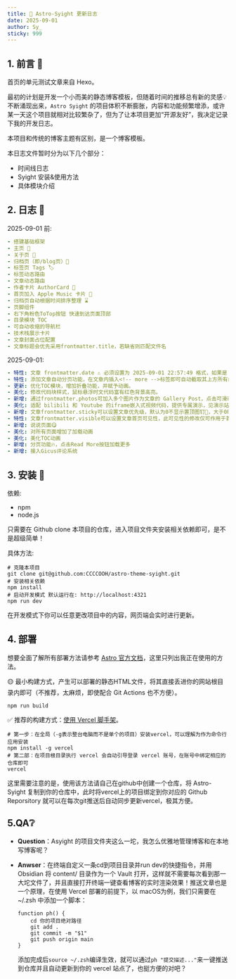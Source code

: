 ```yaml
---
title: 🚀 Astro-Syight 更新日志
date: 2025-09-01
author: Sy_
sticky: 999
---
```


## 1. 前言 📄

首页的单元测试文章来自 Hexo。

最初的计划是开发一个小而美的静态博客模板，但随着时间的推移总有新的灵感💡不断涌现出来，`Astro Syight` 的项目体积不断膨胀，内容和功能频繁增添，或许某一天这个项目就相对比较繁杂了，但为了让本项目更加“开源友好”，我决定记录下我的开发日志。

<!-- more -->

本项目和传统的博客主题有区别，是一个博客模板。

本日志文件暂时分为以下几个部分：
- 时间线日志
- Syight 安装&使用方法
- 具体模块介绍

## 2. 日志 📔

2025-09-01 前:
```yml
- 搭建基础框架 
- 主页 📄
- 关于页 📄
- 归档页（即/blog页）📄
- 标签页 Tags 🏷️
- 标签动态路由
- 文章动态路由
- 作者卡片 AuthorCard 👤
- 首页加入 Apple Music 卡片 🎵
- 归档页自动根据时间排序整理 ⌛️
- 页脚组件
- 右下角粉色ToTop按钮 快速到达页面顶部
- 目录模块 TOC
- 可自动收缩的导航栏
- 技术栈展示卡片
- 文章封面占位配置
- 文章标题会优先采用frontmatter.title，若缺省则匹配文件名
```

2025-09-01:
```yml
- 特性: 文章 frontmatter.date ⚠️ 必须设置为 2025-09-01 22:57:49 格式，如果是 2025-9-1 则会报错。
- 特性: 添加文章自动分页功能，在文章内插入<!-- more -->标签即可自动截取其上方所有内容作为摘要。 ⚠️ 必须严格为<!-- more -->，如果是<!--more-->则不行，后续我会优化这一点。文章摘要优先级为: p.data?.excerpt || p.data?.description || more 分割内容
- 更新: 优化TOC模块，增加折叠功能，并赋予动画。
- 美化: 修改代码块样式，鼠标悬浮时文代码富有红色背景高亮。
- 新增: 通过frontmatter.photos可加入多个图片作为文章的 Gallery Post，点击可滑动。
- 美化: 适配 bilibili 和 Youtube 的iframe嵌入式视频代码，提供专属演示，见演示站点 Videos 一文。
- 新增: 文章frontmatter.sticky可以设置文章优先级，默认为0不显示置顶图钉📌，大于0时按照其值大小排序。
- 特性: 文章frontmatter.visible可以设置文章首页可见性，此可见性的修改仅可作用于首页文章列表，不在归档中生效
- 新增: 说说页面😋
- 美化: 对所有页面增加了加载动画
- 美化: 美化TOC动画
- 新增: 分页功能🔥，点击Read More按钮加载更多
- 新增: 接入Gicus评论系统
```

## 3. 安装 🚀

依赖:
- npm
- node.js

只需要在 Github clone 本项目的仓库，进入项目文件夹安装相关依赖即可，是不是超级简单！

具体方法:

```
# 克隆本项目
git clone git@github.com:CCCCOOH/astro-theme-syight.git
# 安装相关依赖
npm install
# 启动开发模式 默认运行在: http://localhost:4321
npm run dev
```

在开发模式下你可以任意更改项目中的内容，网页端会实时进行更新。

## 4. 部署

想要全面了解所有部署方法请参考 [Astro 官方文档](https://docs.astro.build/en/guides/deploy/vercel/)，这里只列出我正在使用的方法。

🟡 最小构建方式，产生可以部署的静态HTML文件，将其直接丢进你的网站根目录内即可（不推荐，太麻烦，即使配合 Git Actions 也不方便）。

```
npm run build
```

✅ 推荐的构建方式：[使用 Vercel 脚手架](https://docs.astro.build/en/guides/deploy/vercel/)。

```
# 第一步：在全局（-g表示整台电脑而不是单个的项目）安装vercel，可以理解为作为命令行应用安装
npm install -g vercel
# 第二部：在项目根目录执行 vercel 会自动引导登录 vercel 账号，在账号中绑定相应的仓库即可
vercel
```

这里需要注意的是，使用该方法请自己在github中创建一个仓库，将 Astro-Syight 复制到你的仓库中，此时将vercel上的项目绑定到你对应的 Github Reporsitory 就可以在每次git推送后自动同步更新vercel，极其方便。


## 5.QA❔

- **Question**：Asyight 的项目文件夹这么一坨，我怎么优雅地管理博客和在本地写博客呢？
- **Anwser**：在终端自定义一条cd到项目目录并run dev的快捷指令，并用 Obsidian 将 content/ 目录作为一个 Vault 打开，这样就不需要每次看到那一大坨文件了，并且直接打开终端一键查看博客的实时渲染效果！推送文章也是一个原理，在使用 Vercel 部署的前提下，以 macOS为例，我们只需要在 ~/.zsh 中添加一个脚本：
	
	```shell
	function ph() {
		cd 你的项目绝对路径
		git add .
		git commit -m "$1"
		git push origin main
	}
	```
	添加完成后`source ~/.zsh`编译生效，就可以通过`ph "提交描述..."`来一键推送到仓库并且自动更新到你的 vercel 站点了，也挺方便的对吧？


